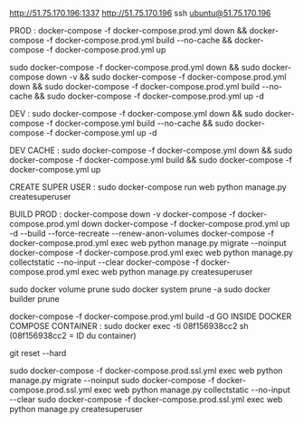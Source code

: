 http://51.75.170.196:1337
http://51.75.170.196
ssh ubuntu@51.75.170.196


PROD :
docker-compose -f docker-compose.prod.yml down && docker-compose -f docker-compose.prod.yml build --no-cache && docker-compose -f docker-compose.prod.yml up

sudo docker-compose -f docker-compose.prod.yml down && sudo docker-compose down -v && sudo docker-compose -f docker-compose.prod.yml down && sudo docker-compose -f docker-compose.prod.yml build --no-cache && sudo docker-compose -f docker-compose.prod.yml up -d

DEV :
sudo docker-compose -f docker-compose.yml down && sudo docker-compose -f docker-compose.yml build --no-cache && sudo docker-compose -f docker-compose.yml up -d


DEV CACHE : 
sudo docker-compose -f docker-compose.yml down && sudo docker-compose -f docker-compose.yml build && sudo docker-compose -f docker-compose.yml up


CREATE SUPER USER :
sudo docker-compose run web python manage.py createsuperuser

BUILD PROD :
docker-compose down -v
docker-compose -f docker-compose.prod.yml down
docker-compose -f docker-compose.prod.yml up -d --build --force-recreate --renew-anon-volumes
docker-compose -f docker-compose.prod.yml exec web python manage.py migrate --noinput
docker-compose -f docker-compose.prod.yml exec web python manage.py collectstatic --no-input --clear
docker-compose -f docker-compose.prod.yml exec web python manage.py createsuperuser

sudo docker volume prune
sudo docker system prune -a
sudo docker builder prune

docker-compose -f docker-compose.prod.yml build -d
GO INSIDE DOCKER COMPOSE CONTAINER :
sudo docker exec -ti 08f156938cc2 sh
(08f156938cc2 = ID du container)

git reset --hard

sudo docker-compose -f docker-compose.prod.ssl.yml exec web python manage.py migrate --noinput
sudo docker-compose -f docker-compose.prod.ssl.yml exec web python manage.py collectstatic --no-input --clear
sudo docker-compose -f docker-compose.prod.ssl.yml exec web python manage.py createsuperuser
